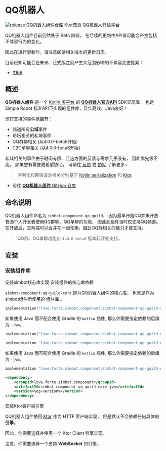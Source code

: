 # QQ机器人

<a href="https://github.com/simple-robot/simbot-component-qq-guild/releases/latest">
<img alt="release" src="https://img.shields.io/github/v/release/simple-robot/simbot-component-qq-guild" />
</a>

<seealso>
<category ref="links">
<a href="https://github.com/simple-robot/simbot-component-qq-guild">QQ机器人组件仓库</a>
<a href="https://ktor.io/">Ktor首页</a>
<a href="https://bot.q.qq.com/wiki/develop/api/">QQ机器人开放平台</a>
</category>
</seealso>

<warning>

QQ机器人组件目前仍然处于
<control>Beta</control> 阶段，
在后续的更新中API很可能会产生包括不兼容行为的变化。

因此在进行更新时，请注意阅读相关版本的更新日志。

目前已知可能会在未来、正式版之前产生大范围影响的不兼容变更提案：

- [#168](https://github.com/simple-robot/simbot-component-qq-guild/issues/168)

</warning>

## 概述

**QQ机器人组件**
是一个 [Kotlin 多平台](https://kotlinlang.org/docs/multiplatform.html) 的 [**QQ机器人官方API**][qg bot doc] SDK实现库，
也是 Simple Robot 标准API下实现的组件库，异步高效、Java友好！

现在支持的事件范围有：

- 频道所有**公域**事件
- 论坛相关的私域事件
- QQ群聊相关  (从4.0.0-beta6开始)
- C2C单聊相关 (从4.0.0-beta6开始)

私域相关的事件由于时间有限、且这方面的反馈与需求几乎没有，
因此优先级不高。
如果您有需要或希望协助，
可前往 [反馈](https://github.com/simple-robot/simbot-component-qq-guild/issues) 或 [协助](https://github.com/simple-robot/simbot-component-qq-guild/pulls) 了解更多~

> 序列化和网络请求相关分别基于 [Kotlin serialization](https://github.com/Kotlin/kotlinx.serialization)
> 和 [Ktor](https://ktor.io/).

- 前往 [**QQ机器人组件** GitHub 仓库](https://github.com/simple-robot/simbot-component-qq-guild)

## 命名说明

QQ机器人组件命名为 `simbot-component-qq-guild`，
因为最早开始QQ并未开放普通个人开发者使用QQ群聊、QQ单聊的功能，
因此此组件当时仅支持QQ频道。在开放后，其两端可以合并在一起使用，因此QQ群相关的能力才被支持。

> QQ群、QQ单聊功能自 `4.0.0-beta6` 版本起开始支持。

## 安装

### 安装组件库

<procedure id="install-core" title="安装依赖">
<step>
<control>安装simbot核心库实现</control>

<include from="refers.md" element-id="pre-component-install" />
</step>
<step>
<control>安装组件的核心库依赖</control>

`simbot-component-qq-guild-core` 
即为QQ机器人组件的核心库，
也就是作为simbot组件所使用的
<tooltip term="组件">组件库</tooltip>
。

<tabs id="qg-build" group="build">
<tab title="Gradle(Kotlin DSL)" group-key="kts">

```Kotlin
implementation("love.forte.simbot.component:simbot-component-qq-guild-core:%qg-version%")
```

如果使用 Java 而不配合使用 Gradle 的 `kotlin` 插件, 那么你需要指定依赖的后缀为 `-jvm`。

```Kotlin
implementation("love.forte.simbot.component:simbot-component-qq-guild-core-jvm:%qg-version%")
```

</tab>
<tab title="Gradle(Groovy)" group-key="groovy">

```Groovy
implementation 'love.forte.simbot.component:simbot-component-qq-guild-core:%qg-version%'
```

如果使用 Java 而不配合使用 Gradle 的 `kotlin` 插件, 那么你需要指定依赖的后缀为 `-jvm`。

```Groovy
implementation 'love.forte.simbot.component:simbot-component-qq-guild-core-jvm:%qg-version%'
```

</tab>
<tab title="Maven" group-key="maven">

```xml
<dependency>
    <groupId>love.forte.simbot.component</groupId>
    <artifactId>simbot-component-qq-guild-core-jvm</artifactId>
    <version>%qg-version%</version>
</dependency>
```

</tab>
</tabs>
</step>
<step>
<control>安装Ktor客户端引擎</control>

QQ机器人组件使用 [Ktor](https://ktor.io) 作为 HTTP 客户端实现，
但是默认不会依赖任何具体的**引擎**。

因此，你需要选择并使用一个 Ktor Client 引擎实现。

<warning>

注意，你需要选择一个支持 **WebSocket** 的引擎。

</warning>

<include from="refers.md" element-id="engine-choose"/>
</step>
</procedure>


[qg bot doc]: https://bot.q.qq.com/wiki/develop/api/
